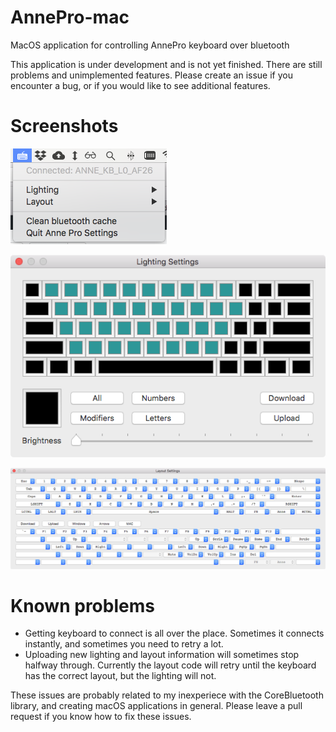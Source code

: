 # AnnePro-mac
MacOS application for controlling AnnePro keyboard over bluetooth

This application is under development and is not yet finished. There are still problems and unimplemented features.
Please create an issue if you encounter a bug, or if you would like to see additional features.

# Screenshots
![Status bar menu](screenshot/annepro-menu.png)

![Lighting window](screenshot/annepro-lighting.png)

![Layout window](screenshot/annepro-layout.png)

# Known problems
- Getting keyboard to connect is all over the place. Sometimes it connects instantly, and sometimes you need to retry a lot.
- Uploading new lighting and layout information will sometimes stop halfway through. Currently the layout code will
  retry until the keyboard has the correct layout, but the lighting will not.
  
These issues are probably related to my inexperiece with the CoreBluetooth library, and creating macOS applications in general.
Please leave a pull request if you know how to fix these issues.
